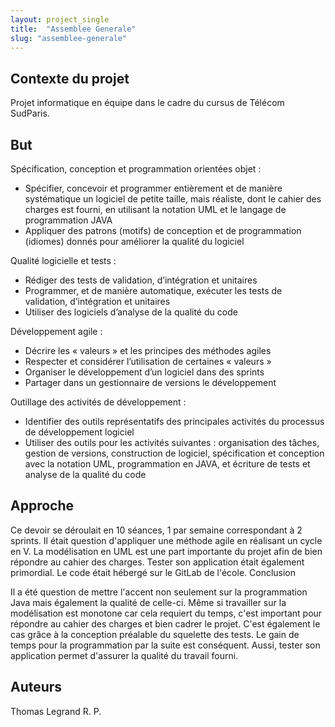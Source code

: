 ```yaml
---
layout: project_single
title:  "Assemblee Generale"
slug: "assemblee-generale"
---
```


## Contexte du projet

Projet informatique en équipe dans le cadre du cursus de Télécom SudParis.

## But

Spécification, conception et programmation orientées objet :

* Spécifier, concevoir et programmer entièrement et de manière systématique un logiciel de petite taille, mais réaliste, dont le cahier des charges est fourni, en utilisant la notation UML et le langage de programmation JAVA
* Appliquer des patrons (motifs) de conception et de programmation (idiomes) donnés pour améliorer la qualité du logiciel

Qualité logicielle et tests :

* Rédiger des tests de validation, d’intégration et unitaires
* Programmer, et de manière automatique, exécuter les tests de validation, d’intégration et unitaires
* Utiliser des logiciels d’analyse de la qualité du code

Développement agile :

* Décrire les « valeurs » et les principes des méthodes agiles
* Respecter et considérer l’utilisation de certaines « valeurs »
* Organiser le développement d’un logiciel dans des sprints
* Partager dans un gestionnaire de versions le développement

Outillage des activités de développement :

* Identifier des outils représentatifs des principales activités du processus de développement logiciel
* Utiliser des outils pour les activités suivantes : organisation des tâches, gestion de versions, construction de logiciel, spécification et conception avec la notation UML, programmation en JAVA, et écriture de tests et analyse de la qualité du code

## Approche

Ce devoir se déroulait en 10 séances, 1 par semaine correspondant à 2 sprints. Il était question d'appliquer une méthode agile en réalisant un cycle en V. La modélisation en UML est une part importante du projet afin de bien répondre au cahier des charges. Tester son application était également primordial. Le code était hébergé sur le GitLab de l'école.
Conclusion

Il a été question de mettre l'accent non seulement sur la programmation Java mais également la qualité de celle-ci. Même si travailler sur la modélisation est monotone car cela requiert du temps, c'est important pour répondre au cahier des charges et bien cadrer le projet. C'est également le cas grâce à la conception préalable du squelette des tests. Le gain de temps pour la programmation par la suite est conséquent. Aussi, tester son application permet d'assurer la qualité du travail fourni.

## Auteurs

Thomas Legrand R. P.